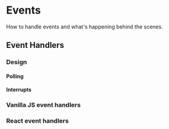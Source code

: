 # Events
How to handle events and what's happening behind the scenes. 

## Event Handlers
### Design
#### Polling
#### Interrupts


### Vanilla JS event handlers

### React event handlers
